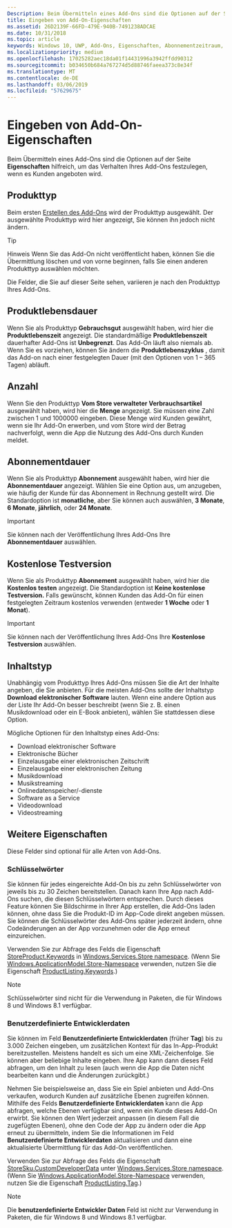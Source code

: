 ```yaml
---
Description: Beim Übermitteln eines Add-Ons sind die Optionen auf der Seite „Eigenschaften“ hilfreich, um das Verhalten Ihres Add-Ons festzulegen, wenn es Kunden angeboten wird.
title: Eingeben von Add-On-Eigenschaften
ms.assetid: 26D2139F-66FD-479E-940B-7491238ADCAE
ms.date: 10/31/2018
ms.topic: article
keywords: Windows 10, UWP, Add-Ons, Eigenschaften, Abonnementzeitraum, Produktlebensdauer, Inhaltstyp, IAP, In-App-Kauf, In-App-Produkt
ms.localizationpriority: medium
ms.openlocfilehash: 17025282aec18da01f14431996a3942ffdd90312
ms.sourcegitcommit: b034650b684a767274d5d88746faeea373c8e34f
ms.translationtype: MT
ms.contentlocale: de-DE
ms.lasthandoff: 03/06/2019
ms.locfileid: "57629675"
---
```

# <a name="enter-add-on-properties"></a>Eingeben von Add-On-Eigenschaften

Beim Übermitteln eines Add-Ons sind die Optionen auf der Seite **Eigenschaften** hilfreich, um das Verhalten Ihres Add-Ons festzulegen, wenn es Kunden angeboten wird.

## <a name="product-type"></a>Produkttyp

Beim ersten [Erstellen des Add-Ons](set-your-add-on-product-id.md) wird der Produkttyp ausgewählt. Der ausgewählte Produkttyp wird hier angezeigt, Sie können ihn jedoch nicht ändern.

> [!TIP]
> Hinweis Wenn Sie das Add-On nicht veröffentlicht haben, können Sie die Übermittlung löschen und von vorne beginnen, falls Sie einen anderen Produkttyp auswählen möchten.

Die Felder, die Sie auf dieser Seite sehen, variieren je nach den Produkttyp Ihres Add-Ons.


## <a name="product-lifetime"></a>Produktlebensdauer

Wenn Sie als Produkttyp **Gebrauchsgut** ausgewählt haben, wird hier die **Produktlebenszeit** angezeigt. Die standardmäßige **Produktlebenszeit** dauerhafter Add-Ons ist **Unbegrenzt**. Das Add-On läuft also niemals ab. Wenn Sie es vorziehen, können Sie ändern die **Produktlebenszyklus** , damit das Add-on nach einer festgelegten Dauer (mit den Optionen von 1 – 365 Tagen) abläuft.


## <a name="quantity"></a>Anzahl

Wenn Sie den Produkttyp **Vom Store verwalteter Verbrauchsartikel** ausgewählt haben, wird hier die **Menge** angezeigt. Sie müssen eine Zahl zwischen 1 und 1000000 eingeben. Diese Menge wird Kunden gewährt, wenn sie Ihr Add-On erwerben, und vom Store wird der Betrag nachverfolgt, wenn die App die Nutzung des Add-Ons durch Kunden meldet.


## <a name="subscription-period"></a>Abonnementdauer

Wenn Sie als Produkttyp **Abonnement** ausgewählt haben, wird hier die **Abonnementdauer** angezeigt. Wählen Sie eine Option aus, um anzugeben, wie häufig der Kunde für das Abonnement in Rechnung gestellt wird. Die Standardoption ist **monatliche**, aber Sie können auch auswählen, **3 Monate**, **6 Monate**, **jährlich**, oder **24 Monate**.

> [!IMPORTANT]
> Sie können nach der Veröffentlichung Ihres Add-Ons Ihre **Abonnementdauer** auswählen.


## <a name="free-trial"></a>Kostenlose Testversion

Wenn Sie als Produkttyp **Abonnement** ausgewählt haben, wird hier die **Kostenlos testen** angezeigt. Die Standardoption ist **Keine kostenlose Testversion.** Falls gewünscht, können Kunden das Add-On für einen festgelegten Zeitraum kostenlos verwenden (entweder **1 Woche** oder **1 Monat**). 

> [!IMPORTANT]
> Sie können nach der Veröffentlichung Ihres Add-Ons Ihre **Kostenlose Testversion** auswählen.


## <a name="content-type"></a>Inhaltstyp

Unabhängig vom Produkttyp Ihres Add-Ons müssen Sie die Art der Inhalte angeben, die Sie anbieten. Für die meisten Add-Ons sollte der Inhaltstyp **Download elektronischer Software** lauten. Wenn eine andere Option aus der Liste Ihr Add-On besser beschreibt (wenn Sie z. B. einen Musikdownload oder ein E-Book anbieten), wählen Sie stattdessen diese Option.

Mögliche Optionen für den Inhaltstyp eines Add-Ons:

-   Download elektronischer Software
-   Elektronische Bücher
-   Einzelausgabe einer elektronischen Zeitschrift
-   Einzelausgabe einer elektronischen Zeitung
-   Musikdownload
-   Musikstreaming
-   Onlinedatenspeicher/-dienste
-   Software as a Service
-   Videodownload
-   Videostreaming


## <a name="additional-properties"></a>Weitere Eigenschaften

Diese Felder sind optional für alle Arten von Add-Ons.

<span id="keywords" />

### <a name="keywords"></a>Schlüsselwörter

Sie können für jedes eingereichte Add-On bis zu zehn Schlüsselwörter von jeweils bis zu 30 Zeichen bereitstellen. Danach kann Ihre App nach Add-Ons suchen, die diesen Schlüsselwörtern entsprechen. Durch dieses Feature können Sie Bildschirme in Ihrer App erstellen, die Add-Ons laden können, ohne dass Sie die Produkt-ID im App-Code direkt angeben müssen. Sie können die Schlüsselwörter des Add-Ons später jederzeit ändern, ohne Codeänderungen an der App vorzunehmen oder die App erneut einzureichen.

Verwenden Sie zur Abfrage des Felds die Eigenschaft [StoreProduct.Keywords](https://docs.microsoft.com/uwp/api/windows.services.store.storeproduct.Keywords) in [Windows.Services.Store namespace](https://docs.microsoft.com/uwp/api/Windows.Services.Store). (Wenn Sie [Windows.ApplicationModel.Store-Namespace](https://docs.microsoft.com/uwp/api/Windows.ApplicationModel.Store) verwenden, nutzen Sie die Eigenschaft [ProductListing.Keywords](https://docs.microsoft.com/uwp/api/windows.applicationmodel.store.productlisting.Keywords).)

> [!NOTE]
> Schlüsselwörter sind nicht für die Verwendung in Paketen, die für Windows 8 und Windows 8.1 verfügbar.

<span id="custom-developer-data" />

### <a name="custom-developer-data"></a>Benutzerdefinierte Entwicklerdaten

Sie können im Feld **Benutzerdefinierte Entwicklerdaten** (früher **Tag**) bis zu 3.000 Zeichen eingeben, um zusätzlichen Kontext für das In-App-Produkt bereitzustellen. Meistens handelt es sich um eine XML-Zeichenfolge. Sie können aber beliebige Inhalte eingeben. Ihre App kann dann dieses Feld abfragen, um den Inhalt zu lesen (auch wenn die App die Daten nicht bearbeiten kann und die Änderungen zurückgibt.)

Nehmen Sie beispielsweise an, dass Sie ein Spiel anbieten und Add-Ons verkaufen, wodurch Kunden auf zusätzliche Ebenen zugreifen können. Mithilfe des Felds **Benutzerdefinierte Entwicklerdaten** kann die App abfragen, welche Ebenen verfügbar sind, wenn ein Kunde dieses Add-On erwirbt. Sie können den Wert jederzeit anpassen (in diesem Fall die zugefügten Ebenen), ohne den Code der App zu ändern oder die App erneut zu übermitteln, indem Sie die Informationen im Feld **Benutzerdefinierte Entwicklerdaten** aktualisieren und dann eine aktualisierte Übermittlung für das Add-On veröffentlichen.

Verwenden Sie zur Abfrage des Felds die Eigenschaft [StoreSku.CustomDeveloperData](https://docs.microsoft.com/uwp/api/windows.services.store.storesku.customdeveloperdata#Windows_Services_Store_StoreSku_CustomDeveloperData) unter [Windows.Services.Store namespace](https://docs.microsoft.com/uwp/api/Windows.Services.Store). (Wenn Sie [Windows.ApplicationModel.Store-Namespace](https://docs.microsoft.com/uwp/api/Windows.ApplicationModel.Store) verwenden, nutzen Sie die Eigenschaft [ProductListing.Tag](https://docs.microsoft.com/uwp/api/windows.applicationmodel.store.productlisting.tag#Windows_ApplicationModel_Store_ProductListing_Tag).)

> [!NOTE]
> Die **benutzerdefinierte Entwickler Daten** Feld ist nicht zur Verwendung in Paketen, die für Windows 8 und Windows 8.1 verfügbar.

 

 

 
